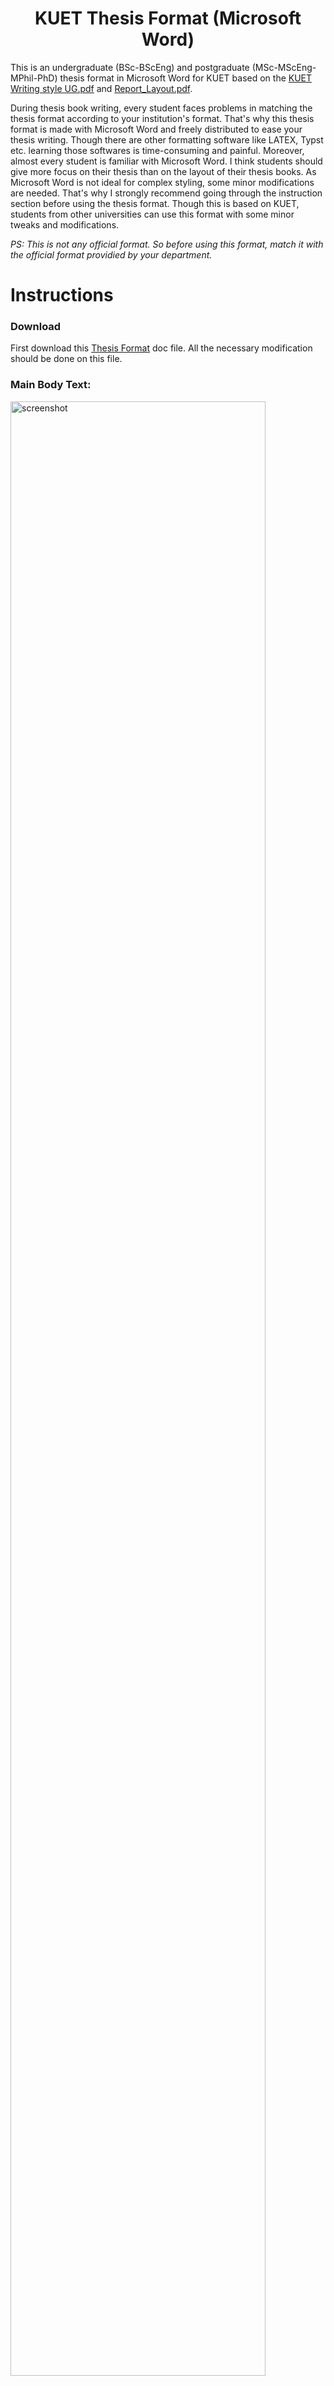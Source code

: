 <h1 align="center">KUET Thesis Format (Microsoft Word)</h1>

This is an undergraduate (BSc-BScEng) and postgraduate (MSc-MScEng-MPhil-PhD) thesis format in Microsoft Word for KUET based on the [KUET Writing style UG.pdf](https://github.com/Riaz-404/KUET-Thesis-Format_MS-Word/files/12770176/KUET.Writing.style.UG.pdf) and [Report_Layout.pdf](https://github.com/Riaz-404/KUET-Thesis-Format_MS-Word/files/12770181/Report_Layout.pdf). 

During thesis book writing, every student faces problems in matching the thesis format according to your institution's format. That's why this thesis format is made with Microsoft Word and freely distributed to ease your thesis writing. Though there are other formatting software like LATEX, Typst etc. learning those softwares is time-consuming and painful. Moreover, almost every student is familiar with Microsoft Word. I think students should give more focus on their thesis than on the layout of their thesis books. As Microsoft Word is not ideal for complex styling, some minor modifications are needed. That's why I strongly recommend going through the instruction section before using the thesis format. Though this is based on KUET, students from other universities can use this format with some minor tweaks and modifications.

<i>PS: This is not any official format. So before using this format, match it with the official format providied by your department.</i>

# Instructions
### Download
First download this <a href="https://github.com/Riaz-404/KUET-Thesis-Format_MS-Word/blob/main/Thesis%20Format.docx">Thesis Format</a> doc file. All the necessary modification should be done on this file.

### Main Body Text:
<p>
<img src="https://github.com/Riaz-404/KUET-Thesis-Format_MS-Word/assets/66328924/8759e239-6e8d-4c10-98eb-e14dcf43b22d" width="90%" alt="screenshot">
</p>

https://github.com/Riaz-404/KUET-Thesis-Format_MS-Word/assets/66328924/20aca3fc-6d48-49ec-97d3-8aecae5c5ec1

### Inserting Table Caption and Lists of Tables
https://github.com/Riaz-404/KUET-Thesis-Format_MS-Word/assets/66328924/b7913175-c0e6-4b62-8455-5b5e94c566d5

### Inserting Figure Caption and Lists of Figures
https://github.com/Riaz-404/KUET-Thesis-Format_MS-Word/assets/66328924/4bee2464-5e73-417a-a8b9-8791cbd4d568

### Indexing
https://github.com/Riaz-404/KUET-Thesis-Format_MS-Word/assets/66328924/d4b816ab-339f-4ce9-a7f4-598c32c82b96

### Table of Content
Table of Content is made using table. So modification any content needs to manually updae the whole table of content. To add a new content just `right click` the mouse button and then `Insert` and then `Insert Rows Above/Below`. Then you need to manually update the page no of the rest contents.<br><br>
<img src="https://github.com/Riaz-404/KUET-Thesis-Format_MS-Word/assets/66328924/1dec4896-ccb5-4733-9f82-70ba32052e70" width="90%" alt="screenshot">

### References
For referencing, I recommend to use reference management software like Zotero. <br>



https://github.com/Riaz-404/KUET-Thesis-Format_MS-Word/assets/66328924/19da5088-d459-4378-8926-188e40b7cec9



## Support
If you find this template helpful, star ⭐ the project. <br><br>
Thanks.

